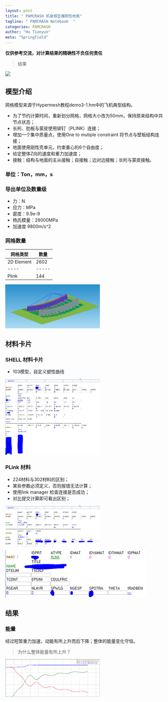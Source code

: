 ```yaml
---
layout: post
title: " PAMCRASH 机身框坠撞刚性地面"
tagline: " PAMCRASH Notebook  "
categories: PAMCRASH
author: "Hu Tianyun"
meta: "Springfield"
---
```

**仅供参考交流，对计算结果的精确性不负任何责任**

> 结果

<img  src="/post_img/plane_cargo/demo3_1-remesh_001.gif"  data-canonical-src="/post_img/plane_cargo/demo3_1-remesh_001.gif" />

## 模型介绍
网格模型来源于Hypermesh教程demo3-1.hm中的飞机典型结构。
 * 为了节约计算时间，重新划分网格，网格大小改为50mm，保持原来结构中共节点状态；
 * 长桁、肋板与蒙皮使用铆钉（PLINK）连接；
 * 增加一个集中质量点，使用One to mutiple constraint 将节点与壁板结构连接；
 * 地面使用刚性壳单元，约束重心的6个自由度；
 * 给定整体Z向的速度和重力加速度；
 * 接触：结构与地面的主从接触；自接触；边对边接触；长桁与蒙皮接触。


### 单位：Ton，mm，s

### 导出单位及数量级
 * 力：N
 * 应力：MPa
 * 密度：9.9e-9
 * 杨氏模量：28000MPa
 * 加速度 9800m/s^2


### 网格数量
 |网格类型|数量|
 |----|-----|
 |2D Element|2602|
 |----|-----|
 |Plink|144|


<img  src="/post_img/plane_cargo/ps.png" width = "300" data-canonical-src="/post_img/plane_cargo/ps.png" />

## 材料卡片
### SHELL 材料卡片
 * 103模型，自定义塑性曲线
<img  src="/post_img/plane_cargo/mat.png" width = "300" data-canonical-src="/post_img/plane_cargo/mat.png" />

### PLink 材料
 * 224材料与302材料的区别；
 * 某些参数必须定义，否则报错无法计算；
 * 使用link manager 检查连接是否成功；
 * 对比提交计算即可看出区别；
<img  src="/post_img/plane_cargo/plink.png" width = "300" data-canonical-src="/post_img/plane_cargo/plink.png" />
<img  src="/post_img/plane_cargo/plink2.png" data-canonical-src="/post_img/plane_cargo/plink2.png" />

## 结果

### 能量

经过短暂重力加速，动能有所上升而后下降；整体的能量变化守恒。
 > 为什么整体能量有所上升？
<img  src="/post_img/plane_cargo/energy.png" width = "300" data-canonical-src="/post_img/plane_cargo/energy.png" />